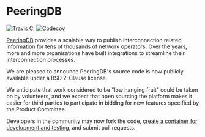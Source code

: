 
# PeeringDB

[![Travis CI](https://img.shields.io/travis/peeringdb/peeringdb.svg?maxAge=3600)](https://travis-ci.org/peeringdb/peeringdb)
[![Codecov](https://img.shields.io/codecov/c/github/peeringdb/peeringdb/master.svg?maxAge=3600)](https://codecov.io/github/peeringdb/peeringdb)


[PeeringDB](https://peeringdb.com/) provides a scalable way to publish
interconnection related information for tens of thousands of network
operators. Over the years, more and more organisations have built
integrations to streamline their interconnection processes.

We are pleased to announce PeeringDB's source code is now publicly
available under a BSD 2-Clause license.

We anticipate that work considered to be "low hanging fruit" could be
taken on by volunteers, and we expect that open sourcing the platform
makes it easier for third parties to participate in bidding for new
features specified by the Product Committee.

Developers in the community may now fork the code, [create a container for development and testing](docs/container.md), and submit pull requests.
